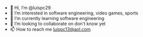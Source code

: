 - 👋 Hi, I’m @luispc29
- 👀 I’m interested in software engineering, video games, sports
- 🌱 I’m currently learning software engineering
- 💞️ I’m looking to collaborate on don't know yet 
- 📫 How to reach me luispc13@aol.com

<!---
luispc29/luispc29 is a ✨ special ✨ repository because its `README.md` (this file) appears on your GitHub profile.
You can click the Preview link to take a look at your changes.
--->
